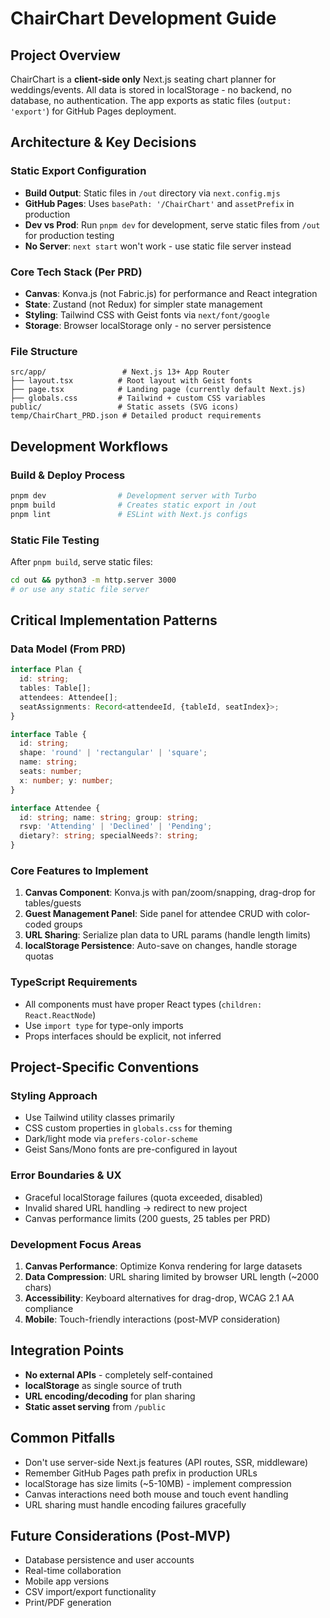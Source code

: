 # ChairChart Development Guide

## Project Overview
ChairChart is a **client-side only** Next.js seating chart planner for weddings/events. All data is stored in localStorage - no backend, no database, no authentication. The app exports as static files (`output: 'export'`) for GitHub Pages deployment.

## Architecture & Key Decisions

### Static Export Configuration
- **Build Output**: Static files in `/out` directory via `next.config.mjs`
- **GitHub Pages**: Uses `basePath: '/ChairChart'` and `assetPrefix` in production
- **Dev vs Prod**: Run `pnpm dev` for development, serve static files from `/out` for production testing
- **No Server**: `next start` won't work - use static file server instead

### Core Tech Stack (Per PRD)
- **Canvas**: Konva.js (not Fabric.js) for performance and React integration
- **State**: Zustand (not Redux) for simpler state management  
- **Styling**: Tailwind CSS with Geist fonts via `next/font/google`
- **Storage**: Browser localStorage only - no server persistence

### File Structure
```
src/app/                 # Next.js 13+ App Router
├── layout.tsx          # Root layout with Geist fonts
├── page.tsx            # Landing page (currently default Next.js)  
├── globals.css         # Tailwind + custom CSS variables
public/                 # Static assets (SVG icons)
temp/ChairChart_PRD.json # Detailed product requirements
```

## Development Workflows

### Build & Deploy Process
```bash
pnpm dev                # Development server with Turbo
pnpm build              # Creates static export in /out
pnpm lint               # ESLint with Next.js configs
```

### Static File Testing
After `pnpm build`, serve static files:
```bash
cd out && python3 -m http.server 3000
# or use any static file server
```

## Critical Implementation Patterns

### Data Model (From PRD)
```typescript
interface Plan {
  id: string;
  tables: Table[];
  attendees: Attendee[];
  seatAssignments: Record<attendeeId, {tableId, seatIndex}>;
}

interface Table {
  id: string;
  shape: 'round' | 'rectangular' | 'square';
  name: string;
  seats: number;
  x: number; y: number;
}

interface Attendee {
  id: string; name: string; group: string;
  rsvp: 'Attending' | 'Declined' | 'Pending';
  dietary?: string; specialNeeds?: string;
}
```

### Core Features to Implement
1. **Canvas Component**: Konva.js with pan/zoom/snapping, drag-drop for tables/guests
2. **Guest Management Panel**: Side panel for attendee CRUD with color-coded groups
3. **URL Sharing**: Serialize plan data to URL params (handle length limits)
4. **localStorage Persistence**: Auto-save on changes, handle storage quotas

### TypeScript Requirements
- All components must have proper React types (`children: React.ReactNode`)
- Use `import type` for type-only imports
- Props interfaces should be explicit, not inferred

## Project-Specific Conventions

### Styling Approach
- Use Tailwind utility classes primarily
- CSS custom properties in `globals.css` for theming
- Dark/light mode via `prefers-color-scheme`
- Geist Sans/Mono fonts are pre-configured in layout

### Error Boundaries & UX
- Graceful localStorage failures (quota exceeded, disabled)
- Invalid shared URL handling → redirect to new project
- Canvas performance limits (200 guests, 25 tables per PRD)

### Development Focus Areas
1. **Canvas Performance**: Optimize Konva rendering for large datasets
2. **Data Compression**: URL sharing limited by browser URL length (~2000 chars)
3. **Accessibility**: Keyboard alternatives for drag-drop, WCAG 2.1 AA compliance
4. **Mobile**: Touch-friendly interactions (post-MVP consideration)

## Integration Points
- **No external APIs** - completely self-contained
- **localStorage** as single source of truth
- **URL encoding/decoding** for plan sharing
- **Static asset serving** from `/public`

## Common Pitfalls
- Don't use server-side Next.js features (API routes, SSR, middleware)
- Remember GitHub Pages path prefix in production URLs
- localStorage has size limits (~5-10MB) - implement compression
- Canvas interactions need both mouse and touch event handling
- URL sharing must handle encoding failures gracefully

## Future Considerations (Post-MVP)
- Database persistence and user accounts
- Real-time collaboration
- Mobile app versions  
- CSV import/export functionality
- Print/PDF generation
